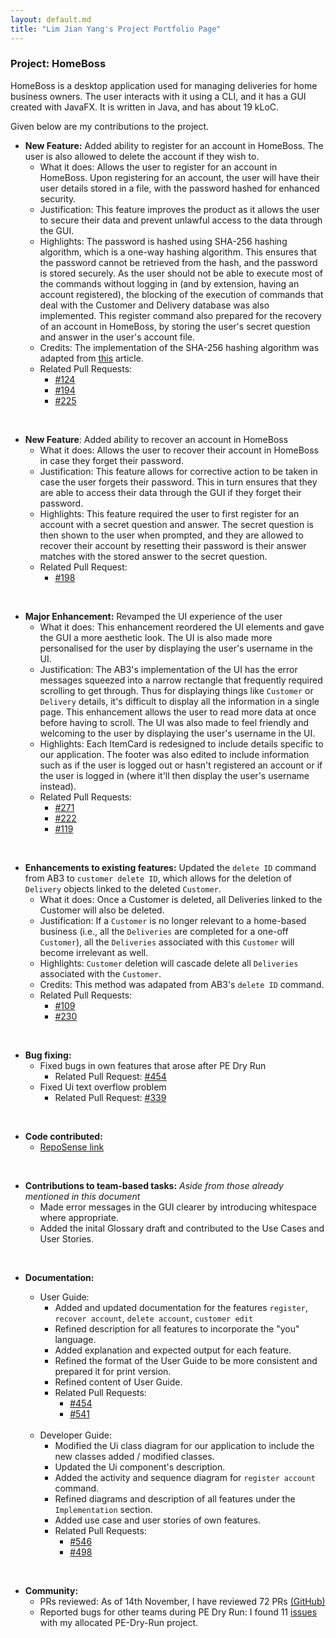 ```yaml
---
layout: default.md
title: "Lim Jian Yang's Project Portfolio Page"
---
```


### Project: HomeBoss

HomeBoss is a desktop application used for managing deliveries for home business owners.
The user interacts with it using a CLI, and it has a GUI created with JavaFX.
It is written in Java, and has about 19 kLoC.

Given below are my contributions to the project.

* **New Feature:** Added ability to register for an account in HomeBoss. The user is also allowed to delete the account if they wish to.
  * What it does: Allows the user to register for an account in HomeBoss. Upon registering for an account, the user
    will have their user details stored in a file, with the password hashed for enhanced security.
  * Justification: This feature improves the product as it allows the user to secure their data and prevent unlawful
    access to the data through the GUI.
  * Highlights: The password is hashed using SHA-256 hashing algorithm, which is a one-way hashing algorithm. This
    ensures that the password cannot be retrieved from the hash, and the password is stored securely. As the user
    should not be able to execute most of the commands without logging in (and by
    extension, having an account registered), the blocking of
    the execution of commands that deal with the Customer and Delivery database was also implemented. This register command also prepared for the recovery of an account in HomeBoss, by storing the user's secret question and answer in the user's account file.
  * Credits: The implementation of the SHA-256 hashing algorithm was adapted from [this](https://www.baeldung.com/sha-256-hashing-java)
    article.
  * Related Pull Requests:
      * [\#124](https://github.com/AY2324S1-CS2103T-T13-3/tp/pull/124)
      * [\#194](https://github.com/AY2324S1-CS2103T-T13-3/tp/pull/194)
      * [\#225](https://github.com/AY2324S1-CS2103T-T13-3/tp/pull/225)

<br>

* **New Feature**: Added ability to recover an account in HomeBoss
    * What it does: Allows the user to recover their account in HomeBoss in case they forget their password.
    * Justification: This feature allows for corrective action to be taken in case the user forgets their password. This
      in turn ensures that they are able to access their data through the GUI if they forget their password.
    * Highlights: This feature required the user to first register for an account with a secret question and answer. The secret question is then shown to the user when prompted, and they are allowed to recover their account by resetting their password is their answer matches with the stored answer to the secret question.
    * Related Pull Request: 
      * [\#198](https://github.com/AY2324S1-CS2103T-T13-3/tp/pull/198)

<br>

* **Major Enhancement:** Revamped the UI experience of the user
  * What it does: This enhancement reordered the UI elements and gave the GUI a more aesthetic look. The UI is also made more personalised
    for the user by displaying the user's username in the UI.
  * Justification: The AB3's implementation of the UI has the error messages squeezed into a narrow rectangle that frequently required scrolling to get through. Thus for displaying things like `Customer` or `Delivery` details, it's difficult to display all the information in a single page. This enhancement allows the user to read more data at once before having to scroll. The UI was also made to feel friendly and welcoming to the user by displaying the user's username in the UI.
  * Highlights: Each ItemCard is redesigned to include details specific to our application. The footer was also edited to include information such as if the user is logged out or hasn't registered an account or if the user is logged in (where it'll then display the user's username instead).
  * Related Pull Requests: 
    * [\#271](https://github.com/AY2324S1-CS2103T-T13-3/tp/pull/271)
    * [\#222](https://github.com/AY2324S1-CS2103T-T13-3/tp/pull/222)
    * [\#119](https://github.com/AY2324S1-CS2103T-T13-3/tp/pull/119)

<br>
  
* **Enhancements to existing features:** Updated the `delete ID` command from AB3 to `customer delete ID`, which allows for the deletion of `Delivery` objects linked to the deleted `Customer`.
  * What it does: Once a Customer is deleted, all Deliveries linked to the Customer will also be deleted.
  * Justification: If a `Customer` is no longer relevant to a home-based business (i.e., all the `Deliveries` are completed for a one-off `Customer`), all the `Deliveries` associated with this `Customer` will become irrelevant as well.
  * Highlights: `Customer` deletion will cascade delete all `Deliveries` associated with the `Customer`.
  * Credits: This method was adapated from AB3's `delete ID` command.
  * Related Pull Requests:
    * [\#109](https://github.com/AY2324S1-CS2103T-T13-3/tp/pull/109)
    * [\#230](https://github.com/AY2324S1-CS2103T-T13-3/tp/pull/230)

<br>

* **Bug fixing:**
  * Fixed bugs in own features that arose after PE Dry Run
    * Related Pull Request: [\#454](https://github.com/AY2324S1-CS2103T-T13-3/tp/pull/454/files)
  * Fixed Ui text overflow problem
    * Related Pull Request: [\#339](https://github.com/AY2324S1-CS2103T-T13-3/tp/pull/339)

<br>

* **Code contributed:** 
    * [RepoSense link](https://nus-cs2103-ay2324s1.github.io/tp-dashboard/?search=jianyangg&sort=groupTitle&sortWithin=title&timeframe=commit&mergegroup=&groupSelect=groupByRepos&breakdown=true&checkedFileTypes=docs~functional-code~test-code)

<br>

* **Contributions to team-based tasks:** _Aside from those already mentioned in this document_
  * Made error messages in the GUI clearer by introducing whitespace where appropriate. 
  * Added the inital Glossary draft and contributed to the Use Cases and User Stories. 

<br>

* **Documentation:**
  * User Guide:
    * Added and updated documentation for the features `register`, `recover account`, `delete account`, `customer edit`
    * Refined description for all features to incorporate the "you" language.
    * Added explanation and expected output for each feature.
    * Refined the format of the User Guide to be more consistent and prepared it for print version.
    * Refined content of User Guide.
    * Related Pull Requests:
      * [\#454](https://github.com/AY2324S1-CS2103T-T13-3/tp/pull/454/files)
      * [\#541](https://github.com/AY2324S1-CS2103T-T13-3/tp/pull/541)

  <br>

  * Developer Guide:
    * Modified the Ui class diagram for our application to include the new classes added / modified classes.
    * Updated the Ui component's description.
    * Added the activity and sequence diagram for `register account` command.
    * Refined diagrams and description of all features under the `Implementation` section. 
    * Added use case and user stories of own features.
    * Related Pull Requests:
      * [\#546](https://github.com/AY2324S1-CS2103T-T13-3/tp/pull/546)
      * [\#498](https://github.com/AY2324S1-CS2103T-T13-3/tp/pull/498)

<br>

* **Community:**
  * PRs reviewed: As of 14th November, I have reviewed 72 PRs [(GitHub)](https://github.com/AY2324S1-CS2103T-T13-3/tp/pulls?q=is%3Apr+reviewed-by%3Ajianyangg+is%3Aclosed+)
  * Reported bugs for other teams during PE Dry Run: I found 11 [issues](https://github.com/jianyangg/ped/issues) with my allocated PE-Dry-Run project.
